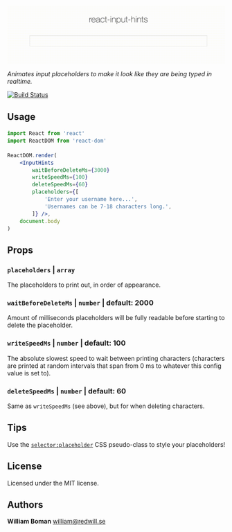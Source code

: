<img align="center" alt="react-input-hints" src="example.gif" />

*Animates input placeholders to make it look like they are being typed in realtime.*

[![Build Status](https://travis-ci.org/williamboman/react-input-hints.svg?branch=gh-pages)](https://travis-ci.org/williamboman/react-input-hints/branches)

## Usage

```jsx
import React from 'react'
import ReactDOM from 'react-dom'

ReactDOM.render(
    <InputHints
        waitBeforeDeleteMs={3000}
        writeSpeedMs={100}
        deleteSpeedMs={60}
        placeholders={[
            'Enter your username here...',
            'Usernames can be 7-18 characters long.',
        ]} />,
    document.body
)
```

## Props

### `placeholders` | `array`

The placeholders to print out, in order of appearance.

### `waitBeforeDeleteMs` | `number` | default: 2000

Amount of milliseconds placeholders will be fully readable before starting
to delete the placeholder.

### `writeSpeedMs` | `number` | default: 100

The absolute slowest speed to wait between printing characters (characters are printed at random intervals that span from 0 ms to whatever this config value is set to).

### `deleteSpeedMs` | `number` | default: 60

Same as `writeSpeedMs` (see above), but for when deleting characters.

## Tips

Use the [`selector:placeholder`](http://css-tricks.com/snippets/css/style-placeholder-text/) CSS pseudo-class to style your placeholders!

## License

Licensed under the MIT license.

## Authors

**William Boman** <william@redwill.se>

